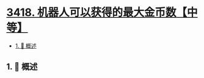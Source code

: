 # [3418. 机器人可以获得的最大金币数【中等】](https://github.com/tnotesjs/TNotes.leetcode/tree/main/notes/3418.%20%E6%9C%BA%E5%99%A8%E4%BA%BA%E5%8F%AF%E4%BB%A5%E8%8E%B7%E5%BE%97%E7%9A%84%E6%9C%80%E5%A4%A7%E9%87%91%E5%B8%81%E6%95%B0%E3%80%90%E4%B8%AD%E7%AD%89%E3%80%91)

<!-- region:toc -->

- [1. 📝 概述](#1--概述)

<!-- endregion:toc -->

## 1. 📝 概述
